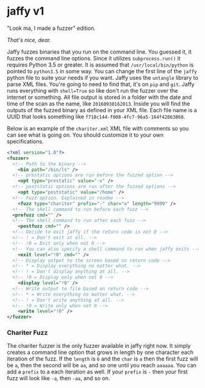 # jaffy v1
"Look ma, I made a fuzzer" edition.

*That's nice, dear.*

Jaffy fuzzes binaries that you run on the command line. You guessed it, it
fuzzes the command line options. Since it utilizes `subprocess.run()` it
requires Python 3.5 or greater. It is assumed that `/usr/local/bin/python` is
pointed to `python3.5` in some way. You can change the first line of the `jaffy`
python file to suite your needs if you want. Jaffy uses the `untangle` library
to parse XML files. You're going to need to find that, it's on `pip` and `git`.
Jaffy runs everything with `shell=True` so like don't run the fuzzer over the
internet or something. All file output is stored in a folder with the date and
time of the scan as the name, like `20160930162013`. Inside you will find the
outputs of the fuzzed binary as defined in your XML file. Each file name is a
UUID that looks something like `f718c144-f008-4fc7-96a5-164f42863868`.

Below is an example of the `chariter.xml` XML file with comments so you can see
what is going on. You should customize it to your own specifications.
```XML
<?xml version="1.0"?>
<fuzzer>
  <!-- Path to the binary -->
	<bin path="/bin/ls" />
  <!-- prestatic options are run before the fuzzed option -->
	<opt type="prestatic" value="-v" />
  <!-- poststatic options are run after the fuzzed options -->
	<opt type="poststatic" value="/home" />
  <!-- Fuzz option. Explained in readme -->
	<fuzz type="chariter" prefix="-" char="a" length="9999" />
  <!-- The shell command to run before each fuzz -->
  <prefuzz cmd="" />
  <!-- The shell command to run after each fuzz -->
	<postfuzz cmd="" />
  <!-- Decide to exit jaffy if the return code is not 0 -->
  <!-- ! = Don't exit at all. -->
  <!-- !0 = Exit only when not 0 -->
  <!-- You can also specify a shell command to run when jaffy exits -->
	<exit level="!0" cmd="" />
  <!-- Display output to the screen based on return code -->
  <!-- * = Display everything no matter what. -->
  <!-- ! = Don't display anything at all. -->
  <!-- !0 = Display only when not 0 -->
	<display level="!0" />
  <!-- Write output to file based on return code -->
  <!-- * = Write everything no matter what. -->
  <!-- ! = Don't write anything at all. -->
  <!-- !0 = Write only when not 0 -->
	<write level="!0" />
</fuzzer>
```

### Chariter Fuzz
The chariter fuzzer is the only fuzzer available in jaffy right now. It simply
creates a command line option that grows in length by one character each
iteration of the fuzz. If the `length` is `6` and the `char` is `a` then the
first fuzz will be `a`, then the second will be `aa`, and so one until you reach
`aaaaaa`. You can add a `prefix` to a each iteration as well. If your `prefix`
is `-` then your first fuzz will look like `-a`, then `-aa`, and so on.

